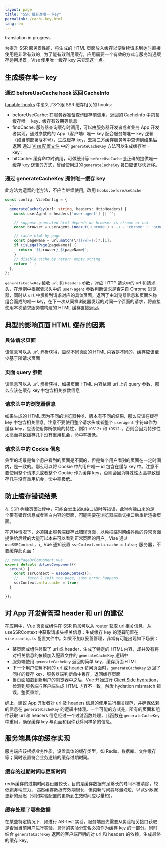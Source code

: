 ```yaml
---
layout: page
title: "SSR 缓存及唯一 key"
permalink: /cache-key.html
lang: en
---
```

translation in progress

为提升 SSR 服务器性能，将生成的 HTML 页面放入缓存以便后续请求到达时直接使用是非常有效的，为了能有效利用缓存，应用需要一个有效的方式与服务沟通缓存适用场景，Vise 使用唯一缓存 key 来实现这一点。

## 生成缓存唯一 key
### 通过 beforeUseCache hook 返回 CacheInfo
[tapable-hooks](./tapable-hooks.html) 中定义了3个跟 SSR 缓存相关的 hooks:
- beforeUseCache: 在服务器准备查询缓存前调用，返回的 CacheInfo 中包含缓存唯一 key、缓存有效期等信息
- findCache: 服务器查询缓存时调用，可以由服务器开发者或者业务 App 开发者实现，通过参数的的 App（客户端）唯一 key 配合服务端唯一 key 逻辑（如当前部署版本号），生成缓存 key，去第三方缓存服务等中查询到结果后返回
通过 [Vise 配置文件](./vise-config.html) 中的 `generateCacheKey` 方法可以生成缓存唯一 key：
- hitCache: 缓存命中时调用，可做统计等
`beforeUseCache` 是正确的提供唯一缓存 key 逻辑的方式，曾经使用过的 `generateCacheKey` 接口应该尽快迁移。

### 通过 generateCacheKey 提供唯一缓存 key
此方法为遗留的老方法，不应当继续使用，改用 `hooks.beforeUseCache`
```typescript
const config: ViseConfig = {
  ...
  generateCacheKey(url: string, headers: HttpHeaders) {
    const userAgent = headers['user-agent'] || '';

    // suppose generated html depends on browser is chrome or not
    const browser = userAgent.indexOf('Chrome') > -1 ? 'chrome' : 'other';

    // cache html by page
    const pageName = url.match(\/([\w]+)/)?.[1];
    if (isLegalPage(pageName)) {
      return `${browser}_${pageName}`;
    }
    // disable cache by return empty string
    return '';
  },
};
```
`generateCacheKey` 接收 `url` 和 `headers` 参数，对应 HTTP 请求中的 url 和请求头，在示例中根据请求头中的 `user-agent` 参数判断请求是否来自 Chrome 浏览器，同时从 `url` 中解析到请求对应的具体页面，返回了由浏览器信息和页面名称组合而成的唯一 key，在下一次从同样浏览器发起的对同一个页面的请求，将直接使用本次请求服务端构建的 HTML 缓存直接返回。

## 典型的影响页面 HTML 缓存的因素
### 具体请求页面  
该信息可以从 `url` 解析获得，显然不同页面的 HTML 内容是不同的，缓存应该至少基于所请求页面
### 页面 query 参数
该信息可以从 `url` 解析获得，如果页面 HTML 内容依赖 url 上的 query 参数，那么应该在缓存 key 中包含相关参数信息
### 请求头中的浏览器信息
如果生成的 HTML 因为不同的浏览器种类、版本有不同的结果，那么应该在缓存 key 中包含相关信息。注意不要使用整个请求头或者整个 `userAgent` 字符串作为缓存 key，应该使用你所依赖的特性，例如 `iOS12+` 和 `iOS12-`，否则会因为特殊性太高而导致缓存几乎没有重用机会，命中率极低。
### 请求头中的 Cookie 信息
典型的场景是每个用户看到的页面是不同的，但是每个用户看到的页面在一定时间内，是一致的。那么可以将 Cookie 中的用户唯一 id 包含在缓存 key 中。注意不要使用整个请求头或者整个 Cookie 作为缓存 key，否则会因为特殊性太高导致缓存几乎没有重用机会，命中率极低。

## 防止缓存错误结果
在 SSR 构建页面过程中，可能会发生诸如接口超时等错误，此时构建出来的是一个带有错误信息或者空白内容的页面，可能需要在浏览器端重试接口后重新渲染页面。

在这种情况下，必须阻止服务端缓存此错误页面，以免把临时网络抖动的异常页面提供给后续的大量可以本来可以看到正常页面的用户。Vise 通过 `useSSRContext`，让 Vue 通知设置 `ssrContext.meta.cache = false;` 服务器，不要缓存此页面：
```typescript
// comePageOrComponent.vue
export default defineComponent({
  setup() {
    const ssrContext = useSSRContext();
    //... fetch & init the page, some error happens
    ssrContext.meta.cache = true;
  }

});
```
## 对 App 开发者管理 header 和 url 的建议
在应用中，Vue 页面或组件在 SSR 阶段可以从 router 获取 url 相关信息，从 useSSRContext 中获取请求头相关信息；生成缓存 key 的逻辑配置在 `vise.config.ts` 配置文件中。如果不加以妥善管理，非常有可能出现如下场景：
- 某页面或组件读取了 url 或 header，生成了特定的 HTML 内容，却并没有将对相关信息的依赖加入配置文件的 `generateCacheKey` 逻辑中
- 服务端使用 `generateCacheKey` 返回的简单 key，缓存页面 HTML
- 下一个用户使用不同的 url 或 header 访问页面时，`generateCacheKey` 返回了同样的缓存 key，服务器端判断命中缓存，返回缓存页面
- 当页面加载到新用户的浏览器中之后，Vue 开始进行 [Client Side hydration](https://v3.vuejs.org/guide/ssr/hydration.html)，检测到服务端与客户端生成 HTML 内容不一致，触发 hydration mismatch 错误，整页重绘。

综上，建议 App 开发者对 url 及 headers 信息的使用进行相关规范，并确保依赖的信息在 `generateCacheKey` 的逻辑中体现。一个可能的方式是，所有的页面和组件获取 url 和 headers 信息经过一个过滤函数处理，此函数在 `generateCacheKey` 中重用，确保缓存 key 与页面和组件获得同样多的信息。

## 服务端具体的缓存实现
服务端应该根据业务性质，设置具体的缓存类型，如 Redis、数据库、文件缓存等；同时设置符合业务逻辑的缓存过期时间。
### 缓存的过期时间与更新时间
redis缓存的过期时间要设置较长，目的是缓存数据有足够长的时间不被清除，较低服务端压力。
虽然缓存数据有效期很长，但更新时间要尽量的短，以减少数据更新的延迟（例如实验配置的更新到生效时间应尽量短)。
### 缓存处理了哪些数据


在某些特定情况下，如进行 AB-test 实验，服务端首先需要从实验相关接口获取是否当当前用户进行实验，具体的实验分支名必须作为缓存 key 的一部分。同时结合 `generateCacheKey` 返回的客户端声明的对 url 和 headers 的依赖，生成最终的缓存 key。
